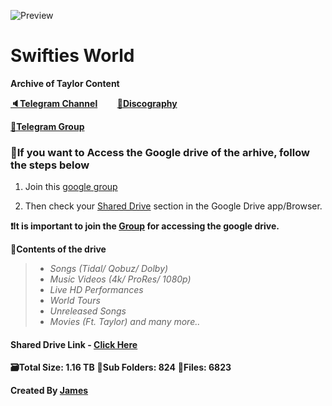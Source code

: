 ![Preview](https://telegra.ph/file/5fb562b73c1f6d732e474.png)
# Swifties World 


**Archive of Taylor Content**

**[🔈Telegram Channel](https://t.me/Taylorswift13fanpage)** &nbsp;&nbsp;&nbsp;&nbsp;&nbsp;&nbsp;&nbsp;**[🎤Discography](https://t.me/taylorflac)**

**[👥Telegram Group](https://t.me/swiftiesworld)** <br />



### 🚨If you want to Access the Google drive of the arhive, follow the steps below

1) Join this [google group](https://groups.google.com/g/swiftiesworld)

2) Then check your [Shared Drive](https://drive.google.com/drive/u/0/shared-drives) section in the Google Drive app/Browser.

**❗️It is important to join the [Group](https://groups.google.com/g/swiftiesworld) for accessing the google drive.**


**📜Contents of the drive** 
>- *Songs (Tidal/ Qobuz/ Dolby)*
>- *Music Videos (4k/ ProRes/ 1080p)*
>- *Live HD Performances*
>- *World Tours*
>- *Unreleased Songs*
>- *Movies (Ft. Taylor) and many more..*

#### Shared Drive Link - **[Click Here](https://drive.google.com/drive/u/0/folders/0ALuQMgyR_7mcUk9PVA)**

**🗃Total Size: 1.16 TB**
**📂Sub Folders: 824**
**📁Files: 6823**


**Created By [James](https://t.me/TayLife)**





